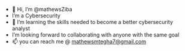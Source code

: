 - 👋 Hi, I’m @mathewsZiba
- I’m a Cybersecurity 
- 🌱 I’m learning the skills needed to become a better cybersecurity analyst
-  I’m looking forward to collaborating with anyone with the same goal
- 📫 you can reach me @ mathewsmtegha7@gmail.com 

<!---
mathewsmtegha/mathewsmtegha is a ✨ special ✨ repository because its `README.md` (this file) appears on your GitHub profile.
You can click the Preview link to take a look at your changes.
--->
